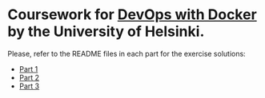 # Coursework for [**DevOps with Docker**](https://devopswithdocker.com/) by the **University of Helsinki**.

Please, refer to the README files in each part for the exercise solutions:

* [Part 1](https://github.com/ndeamador/devops-with-docker/blob/master/part1/)
* [Part 2](https://github.com/ndeamador/devops-with-docker/tree/master/part2)
* [Part 3](https://github.com/ndeamador/devops-with-docker/blob/master/part3/)